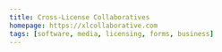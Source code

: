 ```yaml
---
title: Cross-License Collaboratives
homepage: https://xlcollaborative.com
tags: [software, media, licensing, forms, business]
---
```

